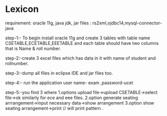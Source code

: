 # Lexicon
requirement: oracle 11g,
              java jdk,
jar files : rs2xml,ojdbc14,mysql-connector-java

step-1:- To begin install oracle 11g and create 3 tables with table name CSETABLE,ECETABLE,EEETABLE and each table should have two columns  that is Name & roll number.

step-2:-create 3 excel files which has data in it with name of student and rollnumber.

step-3:-dump all files in eclipse IDE and jar files too.

step-4:- run the application user name- exam ,password-ucet

step-5:-you find 3 where 1.options upload file->upload CSETABLE->select file->ok similarly for ece and eee files.
                         2.option  generate seating arrrangement->input necessary data->show arrangement
                         3.option   show seating arrangement->print   // will print pattern .

